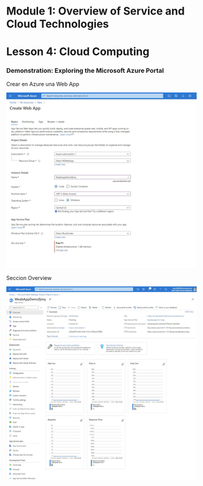 # Module 1: Overview of Service and Cloud Technologies

# Lesson 4: Cloud Computing

### Demonstration: Exploring the Microsoft Azure Portal

Crear en Azure una Web App



![](./img/Captura1.jpg)

Seccion Overview

![](./img/Captura2.jpg)